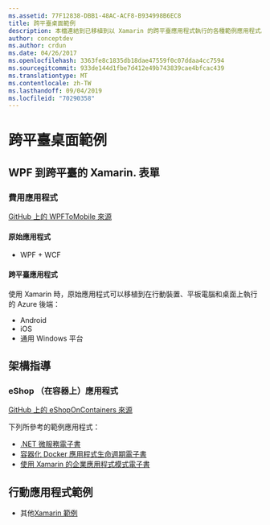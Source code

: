 ```yaml
---
ms.assetid: 77F12838-DBB1-48AC-ACF8-B934998B6EC8
title: 跨平臺桌面範例
description: 本檔連結到已移植到以 Xamarin 的跨平臺應用程式執行的各種範例應用程式。
author: conceptdev
ms.author: crdun
ms.date: 04/26/2017
ms.openlocfilehash: 3363fe8c1835db18dae47559f0c07ddaa4cc7594
ms.sourcegitcommit: 933de144d1fbe7d412e49b743839cae4bfcac439
ms.translationtype: MT
ms.contentlocale: zh-TW
ms.lasthandoff: 09/04/2019
ms.locfileid: "70290358"
---
```

# <a name="cross-platform-desktop-samples"></a>跨平臺桌面範例

## <a name="wpf-to-cross-platform-with-xamarinforms"></a>WPF 到跨平臺的 Xamarin. 表單

### <a name="expenses-app"></a>費用應用程式

[GitHub 上的 WPFToMobile 來源](https://github.com/nishanil/WPFToMobile)

#### <a name="original-app"></a>原始應用程式

* WPF + WCF

#### <a name="cross-platform-apps"></a>跨平臺應用程式

使用 Xamarin 時，原始應用程式可以移植到在行動裝置、平板電腦和桌面上執行的 Azure 後端：

* Android
* iOS
* 通用 Windows 平台

## <a name="architecture-guidance"></a>架構指導

### <a name="eshop-on-containers-app"></a>eShop （在容器上）應用程式

[GitHub 上的 eShopOnContainers 來源](https://github.com/dotnet-architecture/eShopOnContainers)

下列所參考的範例應用程式：

* [.NET 微服務電子書](https://aka.ms/microservicesebook)
* [容器化 Docker 應用程式生命週期電子書](https://aka.ms/dockerlifecycleebook)
* [使用 Xamarin 的企業應用程式模式電子書](~/xamarin-forms/enterprise-application-patterns/index.md)

## <a name="mobile-app-samples"></a>行動應用程式範例

* 其他[Xamarin 範例](https://docs.microsoft.com/samples/browse/?products=xamarin)
